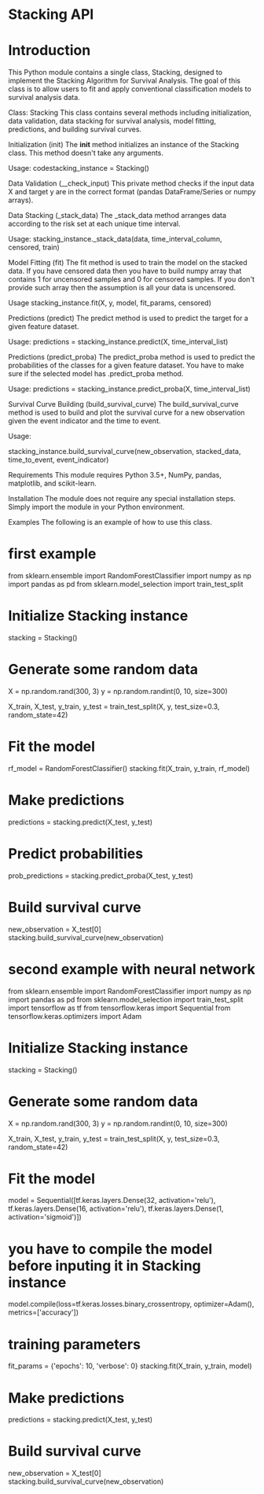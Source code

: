 # Stacking API

# Introduction 
This Python module contains a single class, Stacking, designed to implement the Stacking Algorithm for Survival Analysis. 
The goal of this class is to allow users to fit and apply conventional classification models to survival analysis data. 

Class: Stacking
This class contains several methods including initialization, data validation, data stacking for survival analysis, 
model fitting, predictions, and building survival curves.

Initialization (init)
The __init__ method initializes an instance of the Stacking class. This method doesn't take any arguments.

Usage:
codestacking_instance = Stacking()

Data Validation (__check_input)
This private method checks if the input data X and target y are in the correct format (pandas DataFrame/Series or numpy arrays).

Data Stacking (_stack_data)
The _stack_data method arranges data according to the risk set at each unique time interval.

Usage:
stacking_instance._stack_data(data, time_interval_column, censored, train)


Model Fitting (fit)
The fit method is used to train the model on the stacked data. If you have censored data then you have to build numpy array that contains 
1 for uncensored samples and 0 for censored samples. If you don't provide such array then the assumption is all your data is uncensored.

Usage
stacking_instance.fit(X, y, model, fit_params, censored)


Predictions (predict)
The predict method is used to predict the target for a given feature dataset.

Usage:
predictions = stacking_instance.predict(X, time_interval_list)


Predictions (predict_proba)
The predict_proba method is used to predict the probabilities of the classes for a given feature dataset. You have to make sure if 
the selected model has .predict_proba method.

Usage:
predictions = stacking_instance.predict_proba(X, time_interval_list)

Survival Curve Building (build_survival_curve)
The build_survival_curve method is used to build and plot the survival curve for a new observation given the event indicator and the time to event.

Usage:

stacking_instance.build_survival_curve(new_observation, stacked_data, time_to_event, 	event_indicator)


Requirements
This module requires Python 3.5+, NumPy, pandas, matplotlib, and scikit-learn.


Installation
The module does not require any special installation steps. Simply import the module in your Python environment.

Examples
The following is an example of how to use this class.

# first example
from sklearn.ensemble import RandomForestClassifier
import numpy as np
import pandas as pd
from sklearn.model_selection import train_test_split

# Initialize Stacking instance
stacking = Stacking()

# Generate some random data
X = np.random.rand(300, 3)
y = np.random.randint(0, 10, size=300)

X_train, X_test, y_train, y_test = train_test_split(X, y, test_size=0.3, random_state=42)

# Fit the model
rf_model = RandomForestClassifier()
stacking.fit(X_train, y_train, rf_model)

# Make predictions
predictions = stacking.predict(X_test, y_test)

# Predict probabilities
prob_predictions = stacking.predict_proba(X_test, y_test)

# Build survival curve
new_observation = X_test[0]
stacking.build_survival_curve(new_observation)




# second example with neural network

from sklearn.ensemble import RandomForestClassifier
import numpy as np
import pandas as pd
from sklearn.model_selection import train_test_split
import tensorflow as tf
from tensorflow.keras import Sequential
from tensorflow.keras.optimizers import Adam

# Initialize Stacking instance
stacking = Stacking()

# Generate some random data
X = np.random.rand(300, 3)
y = np.random.randint(0, 10, size=300)

X_train, X_test, y_train, y_test = train_test_split(X, y, test_size=0.3, random_state=42)

# Fit the model
model = Sequential([tf.keras.layers.Dense(32,  activation='relu'),
                               tf.keras.layers.Dense(16, activation='relu'),
                               tf.keras.layers.Dense(1, activation='sigmoid')])

# you have to compile the model before inputing it in Stacking instance
model.compile(loss=tf.keras.losses.binary_crossentropy,
                         optimizer=Adam(),
                         metrics=['accuracy'])

# training parameters
fit_params = {'epochs': 10, 'verbose': 0}
stacking.fit(X_train, y_train, model)


# Make predictions
predictions = stacking.predict(X_test, y_test)

# Build survival curve
new_observation = X_test[0]
stacking.build_survival_curve(new_observation)


